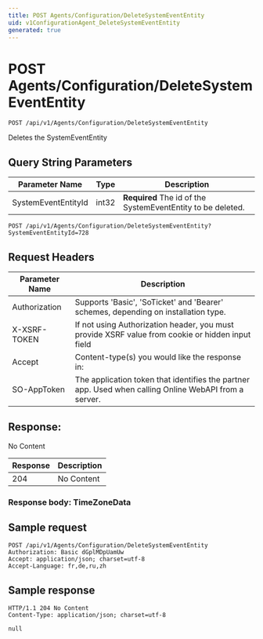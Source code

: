 ```yaml
---
title: POST Agents/Configuration/DeleteSystemEventEntity
uid: v1ConfigurationAgent_DeleteSystemEventEntity
generated: true
---
```


# POST Agents/Configuration/DeleteSystemEventEntity

```http
POST /api/v1/Agents/Configuration/DeleteSystemEventEntity
```

Deletes the SystemEventEntity







## Query String Parameters

| Parameter Name | Type |  Description |
|----------------|------|--------------|
| SystemEventEntityId | int32 | **Required** The id of the SystemEventEntity to be deleted. |

```http
POST /api/v1/Agents/Configuration/DeleteSystemEventEntity?SystemEventEntityId=728
```


## Request Headers

| Parameter Name | Description |
|----------------|-------------|
| Authorization  | Supports 'Basic', 'SoTicket' and 'Bearer' schemes, depending on installation type. |
| X-XSRF-TOKEN   | If not using Authorization header, you must provide XSRF value from cookie or hidden input field |
| Accept         | Content-type(s) you would like the response in:  |
| SO-AppToken | The application token that identifies the partner app. Used when calling Online WebAPI from a server. |


## Response:

No Content

| Response | Description |
|----------------|-------------|
| 204 | No Content |

### Response body: TimeZoneData


## Sample request

```http!
POST /api/v1/Agents/Configuration/DeleteSystemEventEntity
Authorization: Basic dGplMDpUamUw
Accept: application/json; charset=utf-8
Accept-Language: fr,de,ru,zh
```

## Sample response

```http_
HTTP/1.1 204 No Content
Content-Type: application/json; charset=utf-8

null
```